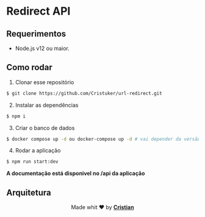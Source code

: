 # Redirect API

## Requerimentos

* Node.js v12 ou maior.

## Como rodar

1. Clonar esse repositório

```bash
$ git clone https://github.com/Cristuker/url-redirect.git
```
2. Instalar as dependências

```bash
$ npm i
```
3. Criar o banco de dados

```bash
$ docker compose up -d ou docker-compose up -d # vai depender da versão instalada
```
4. Rodar a aplicação

```bash
$ npm run start:dev
```

**A documentação está disponivel no /api da aplicação**

## Arquitetura


<p align="center">Made whit ❤️ by <strong><a href="cristiansilva.dev" target="blank" >Cristian</></p></strong>